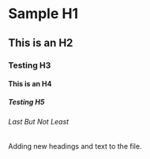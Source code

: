 # Sample H1
## This is an H2
### Testing H3
#### This is an H4
##### Testing H5
###### Last But Not Least
Adding new headings and text to the file. 

